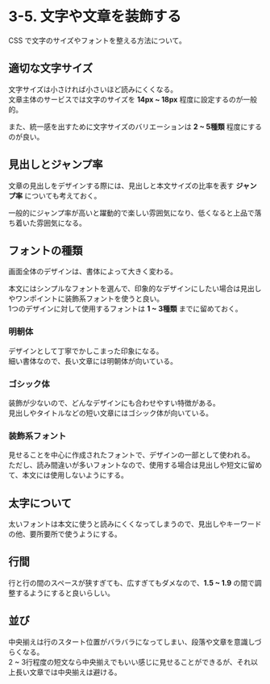 # 3-5. 文字や文章を装飾する

CSS で文字のサイズやフォントを整える方法について。

## 適切な文字サイズ

文字サイズは小さければ小さいほど読みにくくなる。  
文章主体のサービスでは文字のサイズを **14px ~ 18px** 程度に設定するのが一般的。  

また、統一感を出すために文字サイズのバリエーションは **2 ~ 5種類** 程度にするのが良い。

## 見出しとジャンプ率

文章の見出しをデザインする際には、見出しと本文サイズの比率を表す **ジャンプ率** についても考えておく。  

一般的にジャンプ率が高いと躍動的で楽しい雰囲気になり、低くなると上品で落ち着いた雰囲気になる。

## フォントの種類

画面全体のデザインは、書体によって大きく変わる。

本文にはシンプルなフォントを選んで、印象的なデザインにしたい場合は見出しやワンポイントに装飾系フォントを使うと良い。  
1つのデザインに対して使用するフォントは **1 ~ 3種類** までに留めておく。

### 明朝体

デザインとして丁寧でかしこまった印象になる。  
細い書体なので、長い文章には明朝体が向いている。

### ゴシック体

装飾が少ないので、どんなデザインにも合わせやすい特徴がある。  
見出しやタイトルなどの短い文章にはゴシック体が向いている。

### 装飾系フォント

見せることを中心に作成されたフォントで、デザインの一部として使われる。  
ただし、読み間違いが多いフォントなので、使用する場合は見出しや短文に留めて、本文には使用しないようにする。

## 太字について

太いフォントは本文に使うと読みにくくなってしまうので、見出しやキーワードの他、要所要所で使うようにする。

## 行間

行と行の間のスペースが狭すぎても、広すぎてもダメなので、**1.5 ~ 1.9** の間で調整するようにすると良いらしい。

## 並び

中央揃えは行のスタート位置がバラバラになってしまい、段落や文章を意識しづらくなる。  
2 ~ 3行程度の短文なら中央揃えでもいい感じに見せることができるが、それ以上長い文章では中央揃えは避ける。

